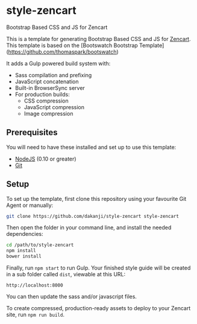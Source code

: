 # style-zencart
Bootstrap Based CSS and JS for Zencart

This is a template for generating Bootstrap Based CSS and JS for [Zencart](http://http://www.zen-cart.com).
This template is based on the [Bootswatch Bootstrap Template] (https://github.com/thomaspark/bootswatch)

It adds a Gulp powered build system with:
- Sass compilation and prefixing
- JavaScript concatenation
- Built-in BrowserSync server
- For production builds:
  - CSS compression
  - JavaScript compression
  - Image compression

## Prerequisites

You will need to have these installed and set up to use this template:

- [NodeJS](https://nodejs.org/en/) (0.10 or greater)
- [Git](https://git-scm.com/)

## Setup

To set up the template, first clone this repository using your favourite Git Agent or manually:

```bash
git clone https://github.com/dakanji/style-zencart style-zencart
```

Then open the folder in your command line, and install the needed dependencies:

```bash
cd /path/to/style-zencart
npm install
bower install
```

Finally, run `npm start` to run Gulp. Your finished style guide will be created in a sub folder called `dist`, viewable at this URL:

```
http://localhost:8000
```

You can then update the sass and/or javascript files.

To create compressed, production-ready assets to deploy to your Zencart site, run `npm run build`.
